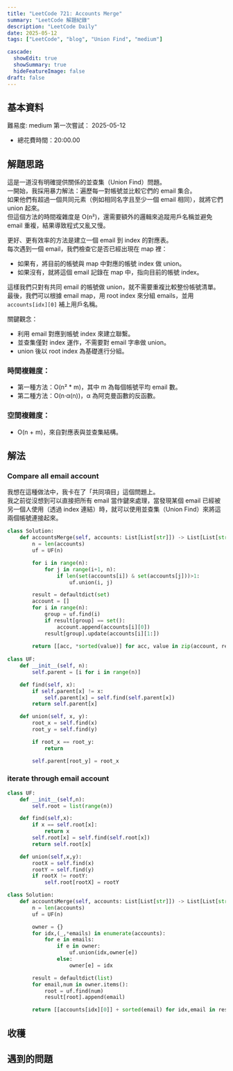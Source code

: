 ```yaml
---
title: "LeetCode 721: Accounts Merge"
summary: "LeetCode 解題紀錄"
description: "LeetCode Daily"
date: 2025-05-12
tags: ["LeetCode", "blog", "Union Find", "medium"]

cascade:
  showEdit: true
  showSummary: true
  hideFeatureImage: false
draft: false
---
```


## 基本資料

難易度: medium
第一次嘗試： 2025-05-12
- 總花費時間：20:00.00

## 解題思路

這是一道沒有明確提供關係的並查集（Union Find）問題。  
一開始，我採用暴力解法：遍歷每一對帳號並比較它們的 email 集合。  
如果他們有超過一個共同元素（例如相同名字且至少一個 email 相同），就將它們 union 起來。  
但這個方法的時間複雜度是 O(n²)，還需要額外的邏輯來追蹤用戶名稱並避免 email 重複，結果導致程式又亂又慢。

更好、更有效率的方法是建立一個 email 到 index 的對應表。  
每次遇到一個 email，我們檢查它是否已經出現在 map 裡：  
- 如果有，將目前的帳號與 map 中對應的帳號 index 做 union。  
- 如果沒有，就將這個 email 記錄在 map 中，指向目前的帳號 index。  

這樣我們只對有共同 email 的帳號做 union，就不需要重複比較整份帳號清單。  
最後，我們可以根據 email map，用 root index 來分組 emails，並用 `accounts[idx][0]` 補上用戶名稱。

關鍵觀念：  
- 利用 email 對應到帳號 index 來建立聯繫。  
- 並查集僅對 index 運作，不需要對 email 字串做 union。  
- union 後以 root index 為基礎進行分組。

### 時間複雜度：
- 第一種方法：O(n² * m)，其中 m 為每個帳號平均 email 數。
- 第二種方法：O(n·α(n))，α 為阿克曼函數的反函數。

### 空間複雜度：
- O(n + m)，來自對應表與並查集結構。

## 解法

### Compare all email account
我想在這種做法中，我卡在了「共同項目」這個問題上。  
我之前從沒想到可以直接把所有 email 當作鍵來處理，當發現某個 email 已經被另一個人使用（透過 index 連結）時，就可以使用並查集（Union Find）來將這兩個帳號連接起來。

```python
class Solution:
    def accountsMerge(self, accounts: List[List[str]]) -> List[List[str]]:
        n = len(accounts)
        uf = UF(n)

        for i in range(n):
            for j in range(i+1, n):
                if len(set(accounts[i]) & set(accounts[j]))>1:
                    uf.union(i, j)

        result = defaultdict(set)
        account = []
        for i in range(n):
            group = uf.find(i)
            if result[group] == set():
                account.append(accounts[i][0])
            result[group].update(accounts[i][1:])
        
        return [[acc, *sorted(value)] for acc, value in zip(account, result.values())]
        
class UF:
    def __init__(self, n):
        self.parent = [i for i in range(n)]

    def find(self, x):
        if self.parent[x] != x:
            self.parent[x] = self.find(self.parent[x])
        return self.parent[x]

    def union(self, x, y):
        root_x = self.find(x)
        root_y = self.find(y)

        if root_x == root_y:
            return

        self.parent[root_y] = root_x
```
### iterate through email account
```python
class UF:
    def __init__(self,n):
        self.root = list(range(n))

    def find(self,x):
        if x == self.root[x]:
            return x
        self.root[x] = self.find(self.root[x])
        return self.root[x]

    def union(self,x,y):
        rootX = self.find(x)
        rootY = self.find(y)
        if rootX != rootY:
            self.root[rootX] = rootY

class Solution:
    def accountsMerge(self, accounts: List[List[str]]) -> List[List[str]]:
        n = len(accounts)
        uf = UF(n)

        owner = {}
        for idx,(_,*emails) in enumerate(accounts):
            for e in emails:
                if e in owner:
                    uf.union(idx,owner[e])    
                else:            
                    owner[e] = idx

        result = defaultdict(list)
        for email,num in owner.items():
            root = uf.find(num) 
            result[root].append(email)

        return [[accounts[idx][0]] + sorted(email) for idx,email in result.items()]
```


## 收穫

## 遇到的問題